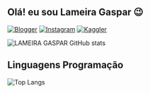 ## Olá! eu sou Lameira Gaspar 😉

[![Blogger](https://img.shields.io/badge/Blogger-FF5722?style=for-the-badge&logo=blogger&logoColor=white)](https://clima-angola.blogspot.com/)
[![Instagram](https://img.shields.io/badge/Instagram-E4405F?style=for-the-badge&logo=instagram&logoColor=white)](https://www.instagram.com/climeteo.analysis_lg?igsh=OGQ5ZDc2ODk2ZA==)
[![Kaggler](https://img.shields.io/badge/Kaggle-20BEFF?style=for-the-badge&logo=Kaggle&logoColor=white)](https://www.kaggle.com/lameiragaspar)


![LAMEIRA GASPAR GitHub stats](https://github-readme-stats.vercel.app/api?username=AMLG22&show_icons=true&theme=none)

## Linguagens Programação

![Top Langs](https://github-readme-stats.vercel.app/api/top-langs/?username=AMLG22&hide_progress=true)

